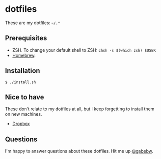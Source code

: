 # dotfiles

These are my dotfiles: `~/.*`

## Prerequisites

* ZSH. To change your default shell to ZSH: `chsh -s $(which zsh) $USER`
* [Homebrew](http://brew.sh/).

## Installation

    $ ./install.sh

## Nice to have

These don't relate to my dotfiles at all, but I keep forgetting to install them
on new machines.

* [Dropbox](https://www.dropbox.com/install)

## Questions

I'm happy to answer questions about these dotfiles. Hit me up
[@gabebw](https://twitter.com/gabebw).
